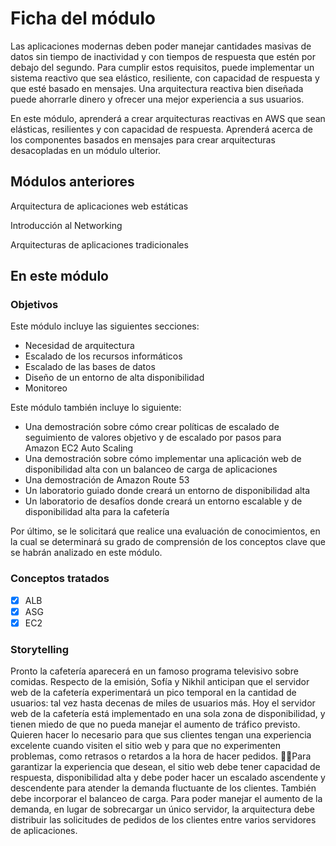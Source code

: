 # Ficha del módulo

Las aplicaciones modernas deben poder manejar cantidades masivas de datos sin tiempo de inactividad y con tiempos de respuesta que estén por debajo del segundo. Para cumplir estos requisitos, puede implementar un sistema reactivo que sea elástico, resiliente, con capacidad de respuesta y que esté basado en mensajes. Una arquitectura reactiva bien diseñada puede ahorrarle dinero y ofrecer una mejor experiencia a sus usuarios.

En este módulo, aprenderá a crear arquitecturas reactivas en AWS que sean elásticas, resilientes y con capacidad de respuesta. Aprenderá acerca de los componentes basados en mensajes para crear arquitecturas desacopladas en un módulo ulterior.

## Módulos anteriores

Arquitectura de aplicaciones web estáticas

Introducción al Networking

Arquitecturas de aplicaciones tradicionales

## En este módulo

### Objetivos

Este módulo incluye las siguientes secciones:

* Necesidad de arquitectura
* Escalado de los recursos informáticos
* Escalado de las bases de datos
* Diseño de un entorno de alta disponibilidad
* Monitoreo

Este módulo también incluye lo siguiente:

* Una demostración sobre cómo crear políticas de escalado de seguimiento de valores objetivo y de escalado por pasos para Amazon EC2 Auto Scaling
* Una demostración sobre cómo implementar una aplicación web de disponibilidad alta con un balanceo de carga de aplicaciones 
* Una demostración de Amazon Route 53
* Un laboratorio guiado donde creará un entorno de disponibilidad alta
* Un laboratorio de desafíos donde creará un entorno escalable y de disponibilidad alta para la cafetería

Por último, se le solicitará que realice una evaluación de conocimientos, en la cual se determinará su grado de comprensión de los conceptos clave que se habrán analizado en este módulo.


### Conceptos tratados

- [x] ALB
- [x] ASG
- [x] EC2

### Storytelling

Pronto la cafetería aparecerá en un famoso programa televisivo sobre comidas. Respecto de la emisión, Sofía y Nikhil anticipan que el servidor web de la cafetería experimentará un pico temporal en la cantidad de usuarios: tal vez hasta decenas de miles de usuarios más. Hoy el servidor web de la cafetería está implementado en una sola zona de disponibilidad, y tienen miedo de que no pueda manejar el aumento de tráfico previsto. Quieren hacer lo necesario para que sus clientes tengan una experiencia excelente cuando visiten el sitio web y para que no experimenten problemas, como retrasos o retardos a la hora de hacer pedidos. Para garantizar la experiencia que desean, el sitio web debe tener capacidad de respuesta, disponibilidad alta y debe poder hacer un escalado ascendente y descendente para atender la demanda fluctuante de los clientes. También debe incorporar el balanceo de carga. Para poder manejar el aumento de la demanda, en lugar de sobrecargar un único servidor, la arquitectura debe distribuir las solicitudes de pedidos de los clientes entre varios servidores de aplicaciones.



